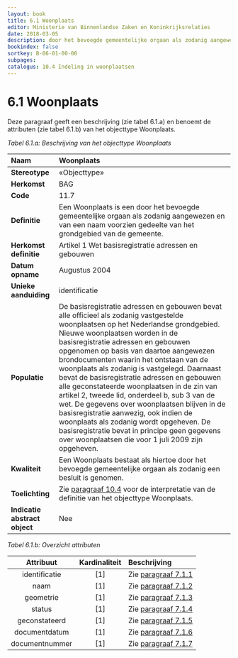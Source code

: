 ```yaml
---
layout: book
title: 6.1 Woonplaats
editor: Ministerie van Binnenlandse Zaken en Koninkrijksrelaties
date: 2018-03-05
description: door het bevoegde gemeentelijke orgaan als zodanig aangewezen en van een naam voorzien gedeelte van het grondgebied van de gemeente
bookindex: false
sortkey: B-06-01-00-00
subpages:
catalogus: 10.4 Indeling in woonplaatsen
---
```


# 6.1 Woonplaats

Deze paragraaf geeft een beschrijving (zie tabel 6.1.a) en benoemt de attributen (zie tabel 6.1.b) van het objecttype Woonplaats.

_Tabel 6.1.a: Beschrijving van het objecttype Woonplaats_

| Naam | Woonplaats |
| :--- | :--- |
| **Stereotype** | «Objecttype» |
| **Herkomst** | BAG |
| **Code** | 11.7 |
| **Definitie** | Een Woonplaats is een door het bevoegde gemeentelijke orgaan als zodanig aangewezen en van een naam voorzien gedeelte van het grondgebied van de gemeente. |
| **Herkomst definitie** | Artikel 1 Wet basisregistratie adressen en gebouwen |
| **Datum opname** | Augustus 2004 |
| **Unieke aanduiding** | identificatie |
| **Populatie** | De basisregistratie adressen en gebouwen bevat alle officieel als zodanig vastgestelde woonplaatsen op het Nederlandse grondgebied. Nieuwe woonplaatsen worden in de basisregistratie adressen en gebouwen opgenomen op basis van daartoe aangewezen brondocumenten waarin het ontstaan van de woonplaats als zodanig is vastgelegd. Daarnaast bevat de basisregistratie adressen en gebouwen alle geconstateerde woonplaatsen in de zin van artikel 2, tweede lid, onderdeel b, sub 3 van de wet. De gegevens over woonplaatsen blijven in de basisregistratie aanwezig, ook indien de woonplaats als zodanig wordt opgeheven. De basisregistratie bevat in principe geen gegevens over woonplaatsen die voor 1 juli 2009 zijn opgeheven. |
| **Kwaliteit** | Een Woonplaats bestaat als hiertoe door het bevoegde gemeentelijke orgaan als zodanig een besluit is genomen. |
| **Toelichting** | Zie [paragraaf 10.4](#104-indeling-in-woonplaatsen) voor de interpretatie van de definitie van het objecttype Woonplaats. |
| **Indicatie abstract object** | Nee |

_Tabel 6.1.b: Overzicht attributen_

| Attribuut | Kardinaliteit | Beschrijving |
| :---: | :---: | :--- |
| identificatie | \[1\] | Zie [paragraaf 7.1.1](#711-identificatie) |
| naam | \[1\] | Zie [paragraaf 7.1.2](#712-naam) |
| geometrie | \[1\] | Zie [paragraaf 7.1.3](#713-geometrie) |
| status | \[1\] | Zie [paragraaf 7.1.4](#714-status) |
| geconstateerd | \[1\] | Zie [paragraaf 7.1.5](#715-geconstateerd) |
| documentdatum | \[1\] | Zie [paragraaf 7.1.6](#716-documentdatum) |
| documentnummer | \[1\] | Zie [paragraaf 7.1.7](#717-documentnummer) |
